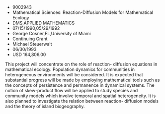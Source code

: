 
* 9002943
* Mathematical Sciences: Reaction-Diffusion Models for Mathematical Ecology
* DMS,APPLIED MATHEMATICS
* 07/15/1990,05/29/1992
* George Cosner,FL,University of Miami
* Continuing Grant
* Michael Steuerwalt
* 06/30/1993
* USD 164,806.00

This project will concentrate on the role of reaction- diffusion equations in
mathematical ecology. Population dynamics for communities in heterogeneous
environments will be considered. It is expected that substantial progress will
be made by employing mathematical tools such as the concepts of persistence and
permanence in dynamical systems. The notion of skew-product flow will be applied
to study species and community models which involve temporal and spatial
heterogeneity. It is also planned to investigate the relation between reaction-
diffusion models and the theory of island biogeography.
